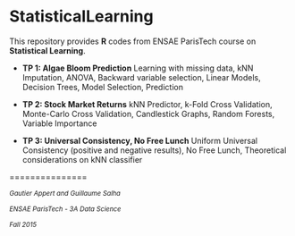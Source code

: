 # StatisticalLearning

This repository provides **R** codes from ENSAE ParisTech course on **Statistical Learning**.  


* **TP 1: Algae Bloom Prediction** Learning with missing data, kNN Imputation, ANOVA, Backward variable selection, Linear Models, Decision Trees, Model Selection, Prediction

* **TP 2: Stock Market Returns** kNN Predictor, k-Fold Cross Validation, Monte-Carlo Cross Validation, Candlestick Graphs, Random Forests, Variable Importance

* **TP 3: Universal Consistency, No Free Lunch** Uniform Universal Consistency (positive and negative results), No Free Lunch, Theoretical considerations on kNN classifier 


===============


<sup>*Gautier Appert and Guillaume Salha*

<sup>*ENSAE ParisTech - 3A Data Science*

<sup>*Fall 2015*


